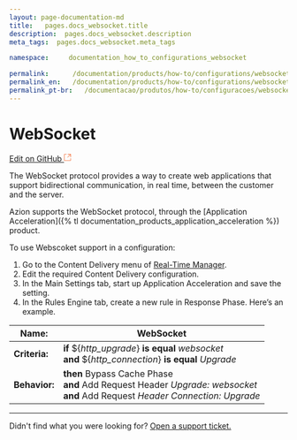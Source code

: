 ```yaml
---
layout: page-documentation-md
title:   pages.docs_websocket.title 
description:  pages.docs_websocket.description 
meta_tags:  pages.docs_websocket.meta_tags 

namespace:     documentation_how_to_configurations_websocket

permalink:      /documentation/products/how-to/configurations/websocket/
permalink_en:   /documentation/products/how-to/configurations/websocket/
permalink_pt-br:   /documentacao/produtos/how-to/configuracoes/websocket/
---
```

# WebSocket

[Edit on GitHub <svg width="14" height="14" xmlns="http://www.w3.org/2000/svg"><g fill="none" stroke="#F3652B"><path d="M4.81.71H.672v11.43H12.1V8.001" stroke-width=".8"/><path d="M6.87.786h5.155V5.94M6.31 6.5L12.026.786"/></g></svg>](https://github.com/aziontech/docs_en/edit/master/how-to/configurations/websocket/index.md)

The WebSocket protocol provides a way to create web applications that support bidirectional communication, in real time, between the customer and the server.

Azion supports the WebSocket protocol, through the [Application Acceleration]({% tl documentation_products_application_acceleration %}) product.

To use Webscoket support in a configuration:

1. Go to the Content Delivery menu of [Real-Time Manager](https://manager.azion.com/).
2. Edit the required Content Delivery configuration.
3. In the Main Settings tab, start up Application Acceleration and save the setting.
4. In the Rules Engine tab, create a new rule in Response Phase. Here’s an example.

| **Name:** | WebSocket |
|-----------|-----------|
| **Criteria:** | **if** ${*http_upgrade*} **is equal** *websocket*<br> **and** ${*http_connection*} **is equal** *Upgrade* |
| **Behavior:** | **then** Bypass Cache Phase<br> **and** Add Request Header *Upgrade: websocket*<br> **and** Add Request *Header Connection: Upgrade*<br>

---

Didn't find what you were looking for? [Open a support ticket.](https://tickets.azion.com/)   
